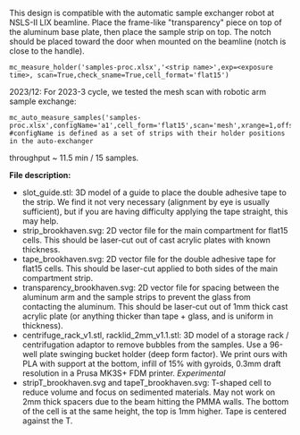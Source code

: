 This design is compatible with the automatic sample exchanger robot at NSLS-II LIX beamline. Place the frame-like "transparency" piece on top of the aluminum base plate, then place the sample strip on top. The notch should be placed toward the door when mounted on the beamline (notch is close to the handle).
```
mc_measure_holder('samples-proc.xlsx','<strip name>',exp=<exposure time>, scan=True,check_sname=True,cell_format='flat15')
```
2023/12: For 2023-3 cycle, we tested the mesh scan with robotic arm sample exchange:
```
mc_auto_measure_samples('samples-proc.xlsx',configName='a1',cell_form='flat15',scan='mesh',xrange=1,offset_y=0.5) #configName is defined as a set of strips with their holder positions in the auto-exchanger
```
throughput ~ 11.5 min / 15 samples.

**File description:**

- slot_guide.stl: 3D model of a guide to place the double adhesive tape to the strip. We find it not very necessary (alignment by eye is usually sufficient), but if you are having difficulty applying the tape straight, this may help.
- strip_brookhaven.svg: 2D vector file for the main compartment for flat15 cells. This should be laser-cut out of cast acrylic plates with known thickness.
- tape_brookhaven.svg: 2D vector file for the double adhesive tape for flat15 cells. This should be laser-cut applied to both sides of the main compartment strip.
- transparency_brookhaven.svg: 2D vector file for spacing between the aluminum arm and the sample strips to prevent the glass from contacting the aluminum. This should be laser-cut out of 1mm thick cast acrylic plate (or anything thicker than tape + glass, and is uniform in thickness).
- centrifuge_rack_v1.stl, racklid_2mm_v1.1.stl: 3D model of a storage rack / centrifugation adaptor to remove bubbles from the samples. Use a 96-well plate swinging bucket holder (deep form factor). We print ours with PLA with support at the bottom, infill of 15% with gyroids, 0.3mm draft resolution in a Prusa MK3S+ FDM printer.
*Experimental*
- stripT_brookhaven.svg and tapeT_brookhaven.svg: T-shaped cell to reduce volume and focus on sedimented materials. May not work on 2mm thick spacers due to the beam hitting the PMMA walls. The bottom of the cell is at the same height, the top is 1mm higher. Tape is centered against the T.
